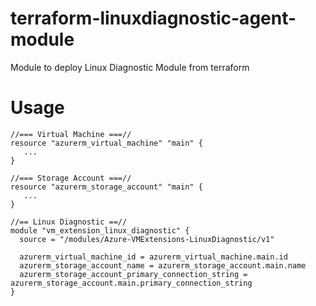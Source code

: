 # terraform-linuxdiagnostic-agent-module
Module to deploy Linux Diagnostic Module from terraform

# Usage
```
//=== Virtual Machine ===//
resource "azurerm_virtual_machine" "main" {
   ...
}

//=== Storage Account ===//
resource "azurerm_storage_account" "main" {
   ...
}

//== Linux Diagnostic ==//
module "vm_extension_linux_diagnostic" {
  source = "/modules/Azure-VMExtensions-LinuxDiagnostic/v1"

  azurerm_virtual_machine_id = azurerm_virtual_machine.main.id
  azurerm_storage_account_name = azurerm_storage_account.main.name
  azurerm_storage_account_primary_connection_string = azurerm_storage_account.main.primary_connection_string
}
```
